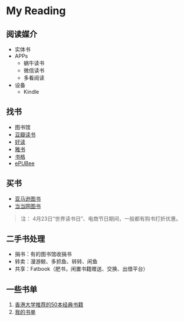 # My Reading

## 阅读媒介

* 实体书
* APPs
  * 蜗牛读书
  * 微信读书
  * 多看阅读
* 设备
  * Kindle

## 找书

* 图书馆
* [豆瓣读书](https://book.douban.com/)
* [好读](http://haodoo.net/)
* [雅书](https://yabook.org/)
* [书格](https://new.shuge.org/)
* [ePUBee](http://cn.epubee.com/books/)

## 买书

* [亚马逊图书](https://www.amazon.cn/%E5%9B%BE%E4%B9%A6/b?node=658390051)
* [当当网图书](http://book.dangdang.com/)

> 注： 4月23日“世界读书日”、电商节日期间，一般都有购书打折优惠。

## 二手书处理

* 捐书：有的图书馆收捐书
* 转卖：漫游鲸、多抓鱼、转转、闲鱼
* 共享：Fatbook（肥书，闲置书籍赠送、交换、出借平台）

## 一些书单

1. [香港大学推荐的50本经典书籍](https://book.douban.com/tag/香港大学推荐的50本经典书籍)
2. [我的书单](MyBooks.md)

